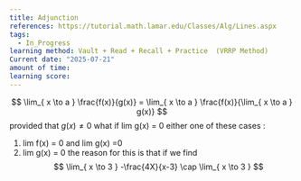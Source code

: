 ```yaml
---
title: Adjunction
references: https://tutorial.math.lamar.edu/Classes/Alg/Lines.aspx
tags:
  - In_Progress
learning method: Vault + Read + Recall + Practice  (VRRP Method)
Current date: "2025-07-21"
amount of time: 
learning score:
---
```

$$
\lim_{  x  \to  a }   \frac{f(x)}{g(x)}  = \lim_{ x \to a }   \frac{f(x)}{\lim_{ x \to a } g(x)} 
$$
provided  that $g(x)\neq 0$ 
what if lim g(x)  = 0 
either one of these cases : 
1. lim f(x)  = 0 and lim g(x)  =0  
2. lim g(x) = 0 
the reason for this is that if we find
$$
\lim_{ x \to 3 } -\frac{4X}{x-3}  \cap \lim_{ x  \to 3 }  
$$